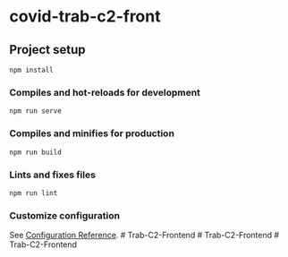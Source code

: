 # covid-trab-c2-front

## Project setup
```
npm install
```

### Compiles and hot-reloads for development
```
npm run serve
```

### Compiles and minifies for production
```
npm run build
```

### Lints and fixes files
```
npm run lint
```

### Customize configuration
See [Configuration Reference](https://cli.vuejs.org/config/).
#   T r a b - C 2 - F r o n t e n d  
 #   T r a b - C 2 - F r o n t e n d  
 #   T r a b - C 2 - F r o n t e n d  
 
